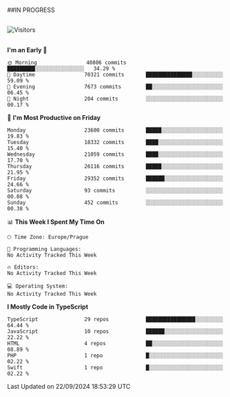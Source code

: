 ##IN PROGRESS
##
![Visitors](https://komarev.com/ghpvc/?username=petrbui&style=for-the-badge&label=Visitors+👀)



##
<!--
[![My GitHub stats](https://github-readme-stats.vercel.app/api?username=petrbui&theme=github_dark)](https://github.com/anuraghazra/github-readme-stats)

[![My wakatime stats](https://github-readme-stats.vercel.app/api/wakatime?username=petrbui&theme=github_dark)](https://github.com/anuraghazra/github-readme-stats)
-->
<!--START_SECTION:waka-->
**I'm an Early 🐤** 

```text
🌞 Morning                40806 commits       █████████░░░░░░░░░░░░░░░░   34.29 % 
🌆 Daytime                70321 commits       ███████████████░░░░░░░░░░   59.09 % 
🌃 Evening                7673 commits        ██░░░░░░░░░░░░░░░░░░░░░░░   06.45 % 
🌙 Night                  204 commits         ░░░░░░░░░░░░░░░░░░░░░░░░░   00.17 % 
```
📅 **I'm Most Productive on Friday** 

```text
Monday                   23600 commits       █████░░░░░░░░░░░░░░░░░░░░   19.83 % 
Tuesday                  18332 commits       ████░░░░░░░░░░░░░░░░░░░░░   15.40 % 
Wednesday                21059 commits       ████░░░░░░░░░░░░░░░░░░░░░   17.70 % 
Thursday                 26116 commits       █████░░░░░░░░░░░░░░░░░░░░   21.95 % 
Friday                   29352 commits       ██████░░░░░░░░░░░░░░░░░░░   24.66 % 
Saturday                 93 commits          ░░░░░░░░░░░░░░░░░░░░░░░░░   00.08 % 
Sunday                   452 commits         ░░░░░░░░░░░░░░░░░░░░░░░░░   00.38 % 
```


📊 **This Week I Spent My Time On** 

```text
🕑︎ Time Zone: Europe/Prague

💬 Programming Languages: 
No Activity Tracked This Week

🔥 Editors: 
No Activity Tracked This Week

💻 Operating System: 
No Activity Tracked This Week
```

**I Mostly Code in TypeScript** 

```text
TypeScript               29 repos            ████████████████░░░░░░░░░   64.44 % 
JavaScript               10 repos            ██████░░░░░░░░░░░░░░░░░░░   22.22 % 
HTML                     4 repos             ██░░░░░░░░░░░░░░░░░░░░░░░   08.89 % 
PHP                      1 repo              █░░░░░░░░░░░░░░░░░░░░░░░░   02.22 % 
Swift                    1 repo              █░░░░░░░░░░░░░░░░░░░░░░░░   02.22 % 
```




 Last Updated on 22/09/2024 18:53:29 UTC
<!--END_SECTION:waka-->
